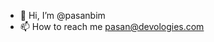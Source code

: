 - 👋 Hi, I’m @pasanbim
- 📫 How to reach me pasan@devologies.com

<!---
pasanbim/pasanbim is a ✨ special ✨ repository because its `README.md` (this file) appears on your GitHub profile.
You can click the Preview link to take a look at your changes.
--->
